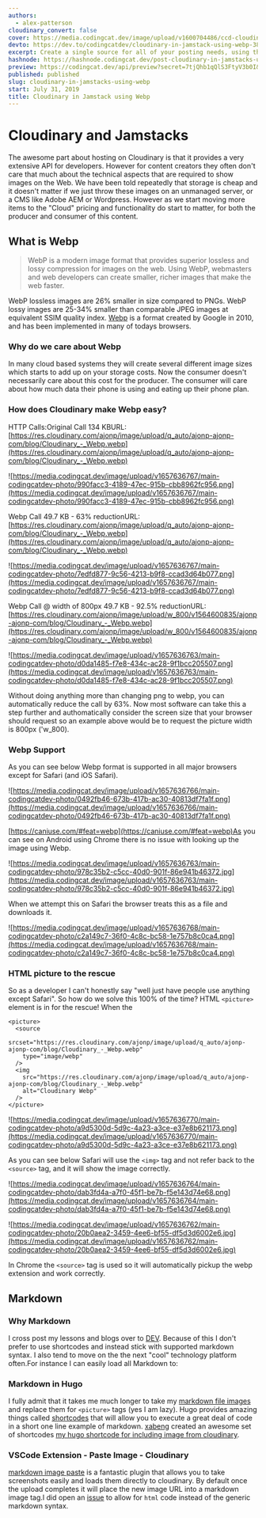 ```yaml
---
authors:
  - alex-patterson
cloudinary_convert: false
cover: https://media.codingcat.dev/image/upload/v1600704486/ccd-cloudinary/cloudinary_webp.png
devto: https://dev.to/codingcatdev/cloudinary-in-jamstack-using-webp-38p2
excerpt: Create a single source for all of your posting needs, using the best format for the browser!
hashnode: https://hashnode.codingcat.dev/post-cloudinary-in-jamstacks-using-webp-1
preview: https://codingcat.dev/api/preview?secret=7tjQhb1qQlS3FtyV3b0I&selectionType=post&selectionSlug=cloudinary-in-jamstacks-using-webp&_id=26860022ff5f4392ae227a2297b04a8a
published: published
slug: cloudinary-in-jamstacks-using-webp
start: July 31, 2019
title: Cloudinary in Jamstack using Webp
---
```

# Cloudinary and Jamstacks

The awesome part about hosting on Cloudinary is that it provides a very extensive API for developers. However for content creators they often don't care that much about the technical aspects that are required to show images on the Web. We have been told repeatedly that storage is cheap and it doesn't matter if we just throw these images on an unmanaged server, or a CMS like Adobe AEM or Wordpress. However as we start moving more items to the "Cloud" pricing and functionality do start to matter, for both the producer and consumer of this content.

## What is Webp

> 
> 
> 
> WebP is a modern image format that provides superior lossless and lossy compression for images on the web. Using WebP, webmasters and web developers can create smaller, richer images that make the web faster.
> 

WebP lossless images are 26% smaller in size compared to PNGs. WebP lossy images are 25-34% smaller than comparable JPEG images at equivalent SSIM quality index. [Webp](https://developers.google.com/speed/webp/) is a format created by Google in 2010, and has been implemented in many of todays browsers.

### Why do we care about Webp

In many cloud based systems they will create several different image sizes which starts to add up on your storage costs. Now the consumer doesn't necessarily care about this cost for the producer. The consumer will care about how much data their phone is using and eating up their phone plan.

### How does Cloudinary make Webp easy?

HTTP Calls:Original Call 134 KBURL: [https://res.cloudinary.com/ajonp/image/upload/q_auto/ajonp-ajonp-com/blog/Cloudinary_-_Webp.webp](https://res.cloudinary.com/ajonp/image/upload/q_auto/ajonp-ajonp-com/blog/Cloudinary_-_Webp.webp)

![https://media.codingcat.dev/image/upload/v1657636767/main-codingcatdev-photo/990facc3-4189-47ec-915b-cbb8962fc956.png](https://media.codingcat.dev/image/upload/v1657636767/main-codingcatdev-photo/990facc3-4189-47ec-915b-cbb8962fc956.png)

Webp Call 49.7 KB - 63% reductionURL: [https://res.cloudinary.com/ajonp/image/upload/q_auto/ajonp-ajonp-com/blog/Cloudinary_-_Webp.webp](https://res.cloudinary.com/ajonp/image/upload/q_auto/ajonp-ajonp-com/blog/Cloudinary_-_Webp.webp)

![https://media.codingcat.dev/image/upload/v1657636767/main-codingcatdev-photo/7edfd877-9c56-4213-b9f8-ccad3d64b077.png](https://media.codingcat.dev/image/upload/v1657636767/main-codingcatdev-photo/7edfd877-9c56-4213-b9f8-ccad3d64b077.png)

Webp Call @ width of 800px 49.7 KB - 92.5% reductionURL: [https://res.cloudinary.com/ajonp/image/upload/w_800/v1564600835/ajonp-ajonp-com/blog/Cloudinary_-_Webp.webp](https://res.cloudinary.com/ajonp/image/upload/w_800/v1564600835/ajonp-ajonp-com/blog/Cloudinary_-_Webp.webp)

![https://media.codingcat.dev/image/upload/v1657636763/main-codingcatdev-photo/d0da1485-f7e8-434c-ac28-9f1bcc205507.png](https://media.codingcat.dev/image/upload/v1657636763/main-codingcatdev-photo/d0da1485-f7e8-434c-ac28-9f1bcc205507.png)

Without doing anything more than changing png to webp, you can automatically reduce the call by 63%. Now most software can take this a step further and authomatically consider the screen size that your browser should request so an example above would be to request the picture width is 800px ('w_800).

### Webp Support

As you can see below Webp format is supported in all major browsers except for Safari (and iOS Safari).

![https://media.codingcat.dev/image/upload/v1657636766/main-codingcatdev-photo/0492fb46-673b-417b-ac30-40813df7fa1f.png](https://media.codingcat.dev/image/upload/v1657636766/main-codingcatdev-photo/0492fb46-673b-417b-ac30-40813df7fa1f.png)

[https://caniuse.com/#feat=webp](https://caniuse.com/#feat=webp)As you can see on Android using Chrome there is no issue with looking up the image using Webp.

![https://media.codingcat.dev/image/upload/v1657636763/main-codingcatdev-photo/978c35b2-c5cc-40d0-901f-86e941b46372.jpg](https://media.codingcat.dev/image/upload/v1657636763/main-codingcatdev-photo/978c35b2-c5cc-40d0-901f-86e941b46372.jpg)

When we attempt this on Safari the browser treats this as a file and downloads it.

![https://media.codingcat.dev/image/upload/v1657636768/main-codingcatdev-photo/c2a149c7-36f0-4c8c-bc58-1e757b8c0ca4.png](https://media.codingcat.dev/image/upload/v1657636768/main-codingcatdev-photo/c2a149c7-36f0-4c8c-bc58-1e757b8c0ca4.png)

### HTML picture to the rescue

So as a developer I can't honestly say "well just have people use anything except Safari". So how do we solve this 100% of the time? HTML `<picture>` element is in for the rescue! When the

```
<picture>
  <source
    srcset="https://res.cloudinary.com/ajonp/image/upload/q_auto/ajonp-ajonp-com/blog/Cloudinary_-_Webp.webp"
    type="image/webp"
  />
  <img
    src="https://res.cloudinary.com/ajonp/image/upload/q_auto/ajonp-ajonp-com/blog/Cloudinary_-_Webp.webp"
    alt="Cloudinary Webp"
  />
</picture>

```

![https://media.codingcat.dev/image/upload/v1657636770/main-codingcatdev-photo/a9d5300d-5d9c-4a23-a3ce-e37e8b621173.png](https://media.codingcat.dev/image/upload/v1657636770/main-codingcatdev-photo/a9d5300d-5d9c-4a23-a3ce-e37e8b621173.png)

As you can see below Safari will use the `<img>` tag and not refer back to the `<source>` tag, and it will show the image correctly.

![https://media.codingcat.dev/image/upload/v1657636764/main-codingcatdev-photo/dab3fd4a-a7f0-45f1-be7b-f5e143d74e68.png](https://media.codingcat.dev/image/upload/v1657636764/main-codingcatdev-photo/dab3fd4a-a7f0-45f1-be7b-f5e143d74e68.png)

![https://media.codingcat.dev/image/upload/v1657636762/main-codingcatdev-photo/20b0aea2-3459-4ee6-bf55-df5d3d6002e6.jpg](https://media.codingcat.dev/image/upload/v1657636762/main-codingcatdev-photo/20b0aea2-3459-4ee6-bf55-df5d3d6002e6.jpg)

In Chrome the `<source>` tag is used so it will automatically pickup the webp extension and work correctly.

## Markdown

### Why Markdown

I cross post my lessons and blogs over to [DEV](https://dev.to/). Because of this I don't prefer to use shortcodes and instead stick with supported markdown syntax. I also tend to move on the the next "cool" technology platform often.For instance I can easily load all Markdown to:

### Markdown in Hugo

I fully admit that it takes me much longer to take my [markdown file images](https://github.com/adam-p/markdown-here/wiki/Markdown-Cheatsheet#images) and replace them for `<picture>` tags (yes I am lazy). Hugo provides amazing things called [shortcodes](https://gohugo.io/content-management/shortcodes/) that will allow you to execute a great deal of code in a short one line example of markdown. [xabeng](https://dev.to/xabeng) created an awesome set of shortcodes [my hugo shortcode for including image from cloudinary](https://dev.to/xabeng/my-hugo-shortcode-for-including-image-from-cloudinary-1l46).

### VSCode Extension - Paste Image - Cloudinary

[markdown image paste](https://marketplace.visualstudio.com/items?itemName=njLeonZhang.markdown-image-paste) is a fantastic plugin that allows you to take screenshots easily and loads them directly to cloudinary. By default once the upload completes it will place the new image URL into a markdown image tag.I did open an [issue](https://github.com/njleonzhang/vscode-extension-mardown-image-paste/issues/9) to allow for `html` code instead of the generic markdown syntax.